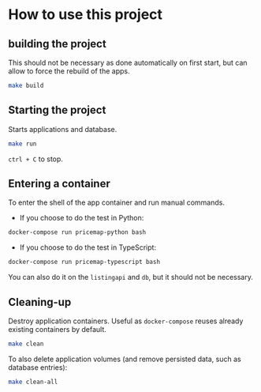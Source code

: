 # How to use this project

## building the project

This should not be necessary as done automatically on first start, but can allow to force the rebuild of the apps.

```sh
make build
```

## Starting the project

Starts applications and database.

```sh
make run
```

`ctrl + C` to stop.


## Entering a container

To enter the shell of the app container and run manual commands.

- If you choose to do the test in Python:
```sh
docker-compose run pricemap-python bash
```

- If you choose to do the test in TypeScript:
```sh
docker-compose run pricemap-typescript bash
```

You can also do it on the `listingapi` and `db`, but it should not be necessary.

## Cleaning-up

Destroy application containers. Useful as `docker-compose` reuses already existing containers by default.

```sh
make clean
```

To also delete application volumes (and remove persisted data, such as database entries):
```sh
make clean-all
```

